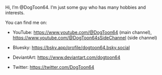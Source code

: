 Hi, I’m @DogToon64. I’m just some guy who has many hobbies and interests.

You can find me on:

* YouTube: https://www.youtube.com/@DogToon64 (main channel), https://www.youtube.com/@DogToon64sSideChannel (side channel)

* Bluesky: https://bsky.app/profile/dogtoon64.bsky.social

* DeviantArt: https://www.deviantart.com/dogtoon64

* Twitter: https://twitter.com/DogToon64

<!---
DogToon64/DogToon64 is a ✨ special ✨ repository because its `README.md` (this file) appears on your GitHub profile.
You can click the Preview link to take a look at your changes.
--->
